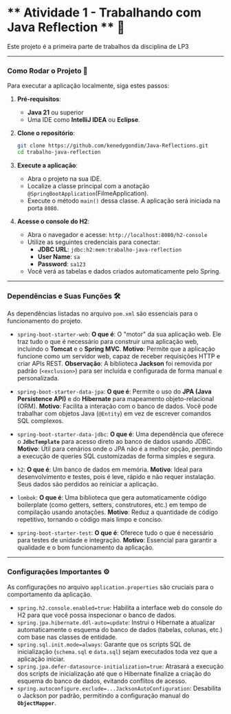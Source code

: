# **    Atividade 1 - Trabalhando com Java Reflection ** 📖

Este projeto é a primeira parte de trabalhos da disciplina de LP3

---

### **Como Rodar o Projeto** 🚀

Para executar a aplicação localmente, siga estes passos:

1.  **Pré-requisitos**:
    * **Java 21** ou superior
    * Uma IDE como **IntelliJ IDEA** ou **Eclipse**.

2.  **Clone o repositório**:
    ```bash
    git clone https://github.com/kenedygondim/Java-Reflections.git
    cd trabalho-java-reflection
    ```

3.  **Execute a aplicação**:
    * Abra o projeto na sua IDE.
    * Localize a classe principal com a anotação `@SpringBootApplication`(FilmeApplication).
    * Execute o método `main()` dessa classe. A aplicação será iniciada na porta `8080`.

4.  **Acesse o console do H2**:
    * Abra o navegador e acesse: `http://localhost:8080/h2-console`
    * Utilize as seguintes credenciais para conectar:
        * **JDBC URL**: `jdbc:h2:mem:trabalho-java-reflection`
        * **User Name**: `sa`
        * **Password**: `sa123`
    * Você verá as tabelas e dados criados automaticamente pelo Spring.

---

### **Dependências e Suas Funções** 🛠️

As dependências listadas no arquivo `pom.xml` são essenciais para o funcionamento do projeto.

* `spring-boot-starter-web`:
  **O que é**: O "motor" da sua aplicação web. Ele traz tudo o que é necessário para construir uma aplicação web, incluindo o **Tomcat** e o **Spring MVC**.
  **Motivo**: Permite que a aplicação funcione como um servidor web, capaz de receber requisições HTTP e criar APIs REST.
  **Observação**: A biblioteca **Jackson** foi removida por padrão (`<exclusion>`) para ser incluída e configurada de forma manual e personalizada.

* `spring-boot-starter-data-jpa`:
  **O que é**: Permite o uso do **JPA (Java Persistence API)** e do **Hibernate** para mapeamento objeto-relacional (ORM).
  **Motivo**: Facilita a interação com o banco de dados. Você pode trabalhar com objetos Java (`@Entity`) em vez de escrever comandos SQL complexos.

* `spring-boot-starter-data-jdbc`:
  **O que é**: Uma dependência que oferece o **`JdbcTemplate`** para acesso direto ao banco de dados usando JDBC.
  **Motivo**: Útil para cenários onde o JPA não é a melhor opção, permitindo a execução de queries SQL customizadas de forma simples e segura.

* `h2`:
  **O que é**: Um banco de dados em memória.
  **Motivo**: Ideal para desenvolvimento e testes, pois é leve, rápido e não requer instalação. Seus dados são perdidos ao reiniciar a aplicação.

* `lombok`:
  **O que é**: Uma biblioteca que gera automaticamente código boilerplate (como getters, setters, construtores, etc.) em tempo de compilação usando anotações.
  **Motivo**: Reduz a quantidade de código repetitivo, tornando o código mais limpo e conciso.

* `spring-boot-starter-test`:
  **O que é**: Oferece tudo o que é necessário para testes de unidade e integração.
  **Motivo**: Essencial para garantir a qualidade e o bom funcionamento da aplicação.

---

### **Configurações Importantes** ⚙️

As configurações no arquivo `application.properties` são cruciais para o comportamento da aplicação.

* `spring.h2.console.enabled=true`: Habilita a interface web do console do H2 para que você possa inspecionar o banco de dados.
* `spring.jpa.hibernate.ddl-auto=update`: Instrui o Hibernate a atualizar automaticamente o esquema do banco de dados (tabelas, colunas, etc.) com base nas classes de entidade.
* `spring.sql.init.mode=always`: Garante que os scripts SQL de inicialização (`schema.sql` e `data.sql`) sejam executados toda vez que a aplicação iniciar.
* `spring.jpa.defer-datasource-initialization=true`: Atrasará a execução dos scripts de inicialização até que o Hibernate finalize a criação do esquema do banco de dados, evitando conflitos de acesso.
* `spring.autoconfigure.exclude=...JacksonAutoConfiguration`: Desabilita o Jackson por padrão, permitindo a configuração manual do **`ObjectMapper`**.